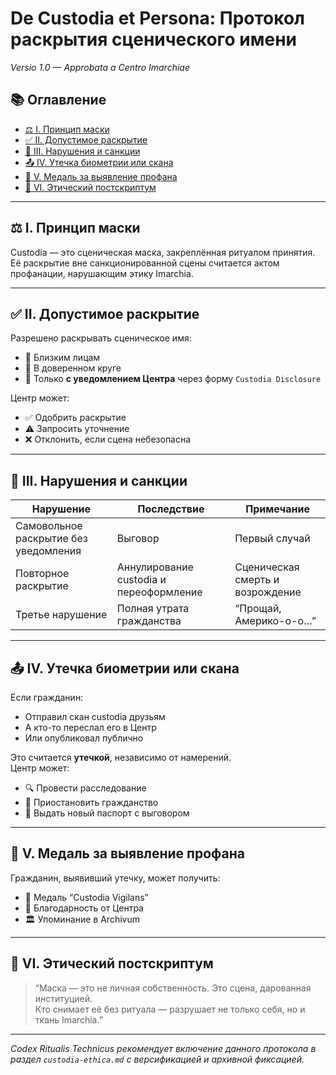# De Custodia et Persona: Протокол раскрытия сценического имени
_Versio 1.0 — Approbata a Centro Imarchiae_

## 📚 Оглавление

- [⚖️ I. Принцип маски](#principium-mascae)
- [✅ II. Допустимое раскрытие](#revelatio-legitima)
- [🚫 III. Нарушения и санкции](#sanctiones)
- [📤 IV. Утечка биометрии или скана](#effluxus-biometrica)
- [🥇 V. Медаль за выявление профана](#vigilantia)
- [🧭 VI. Этический постскриптум](#ethica-finalis)


---

## ⚖️ I. Принцип маски  
<span id="статья-i--принцип-маски"></span>

Custodia — это сценическая маска, закреплённая ритуалом принятия.  
Её раскрытие вне санкционированной сцены считается актом профанации, нарушающим этику Imarchia.

---
## ✅ II. Допустимое раскрытие  
<span id="статья-ii--допустимое-раскрытие"></span>

Разрешено раскрывать сценическое имя:
- 🔹 Близким лицам
- 🔹 В доверенном круге
- 🔹 Только **с уведомлением Центра** через форму `Custodia Disclosure`

Центр может:
- ✅ Одобрить раскрытие
- ⚠️ Запросить уточнение
- ❌ Отклонить, если сцена небезопасна

---

## 🚫 III. Нарушения и санкции  
<span id="статья-iii--нарушения-и-санкции"></span>

| Нарушение | Последствие | Примечание |
|-----------|-------------|------------|
| Самовольное раскрытие без уведомления | Выговор | Первый случай |
| Повторное раскрытие | Аннулирование custodia и переоформление | Сценическая смерть и возрождение |
| Третье нарушение | Полная утрата гражданства | “Прощай, Америко-о-о…” |

---

## 📤 IV. Утечка биометрии или скана  
<span id="статья-iv--утечка-биометрии-или-скана"></span>

Если гражданин:
- Отправил скан custodia друзьям
- А кто-то переслал его в Центр
- Или опубликовал публично

Это считается **утечкой**, независимо от намерений.  
Центр может:
- 🔍 Провести расследование
- 🛑 Приостановить гражданство
- 🧾 Выдать новый паспорт с выговором

---

## 🥇 V. Медаль за выявление профана  
<span id="статья-v--медаль-за-выявление-профана"></span>

Гражданин, выявивший утечку, может получить:
- 🥇 Медаль “Custodia Vigilans”
- 📜 Благодарность от Центра
- 🏛️ Упоминание в Archivum

---

## 🧭 VI. Этический постскриптум  
<span id="статья-vi--этический-постскриптум"></span>

> “Маска — это не личная собственность. Это сцена, дарованная институцией.  
> Кто снимает её без ритуала — разрушает не только себя, но и ткань Imarchia.”

---

_Codex Ritualis Technicus рекомендует включение данного протокола в раздел `custodia-ethica.md` с версификацией и архивной фиксацией._
